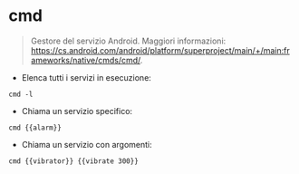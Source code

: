 # cmd

> Gestore del servizio Android.
> Maggiori informazioni: <https://cs.android.com/android/platform/superproject/main/+/main:frameworks/native/cmds/cmd/>.

- Elenca tutti i servizi in esecuzione:

`cmd -l`

- Chiama un servizio specifico:

`cmd {{alarm}}`

- Chiama un servizio con argomenti:

`cmd {{vibrator}} {{vibrate 300}}`
